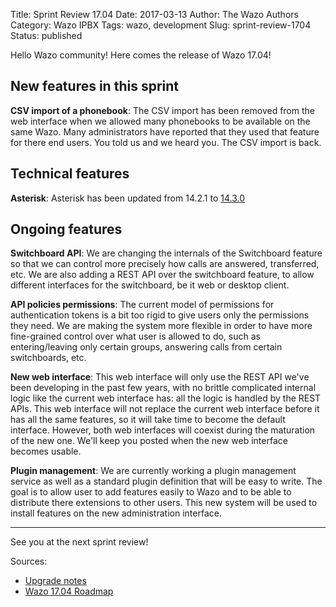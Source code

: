 Title: Sprint Review 17.04
Date: 2017-03-13
Author: The Wazo Authors
Category: Wazo IPBX
Tags: wazo, development
Slug: sprint-review-1704
Status: published

Hello Wazo community! Here comes the release of Wazo 17.04!

New features in this sprint
---------------------------

**CSV import of a phonebook**: The CSV import has been removed from the web interface when we allowed many phonebooks to be available on the same Wazo. Many administrators have reported that they used that feature for there end users. You told us and we heard you. The CSV import is back.

Technical features
------------------

**Asterisk**: Asterisk has been updated from 14.2.1 to [14.3.0](http://downloads.asterisk.org/pub/telephony/asterisk/asterisk-14.3.0-summary.html)

Ongoing features
----------------

**Switchboard API**: We are changing the internals of the Switchboard feature so that we can control more precisely how calls are answered, transferred, etc. We are also adding a REST API over the switchboard feature, to allow different interfaces for the switchboard, be it web or desktop client.

**API policies permissions**: The current model of permissions for authentication tokens is a bit too rigid to give users only the permissions they need. We are making the system more flexible in order to have more fine-grained control over what user is allowed to do, such as entering/leaving only certain groups, answering calls from certain switchboards, etc.

**New web interface**: This web interface will only use the REST API we've been developing in the past few years, with no brittle complicated internal logic like the current web interface has: all the logic is handled by the REST APIs. This web interface will not replace the current web interface before it has all the same features, so it will take time to become the default interface. However, both web interfaces will coexist during the maturation of the new one. We'll keep you posted when the new web interface becomes usable.

**Plugin management**: We are currently working a plugin management service as well as a standard plugin definition that will be easy to write. The goal is to allow user to add features easily to Wazo and to be able to distribute there extensions to other users. This new system will be used to install features on the new administration interface.

---

See you at the next sprint review!

Sources:

* [Upgrade notes](http://documentation.wazo.community/en/wazo-17.04/upgrade/upgrade.html#upgrade-notes)
* [Wazo 17.04 Roadmap](https://projects.wazo.community/versions/256)
